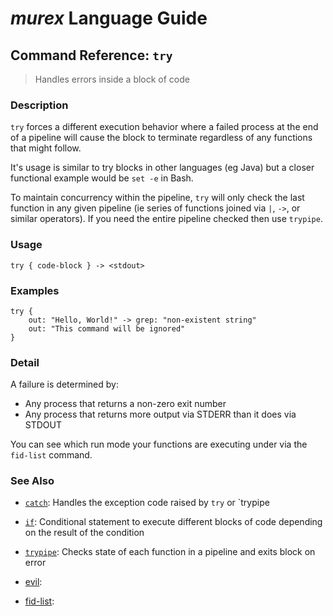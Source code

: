 # _murex_ Language Guide

## Command Reference: `try`

> Handles errors inside a block of code

### Description

`try` forces a different execution behavior where a failed process at the end
of a pipeline will cause the block to terminate regardless of any functions that
might follow.

It's usage is similar to try blocks in other languages (eg Java) but a closer
functional example would be `set -e` in Bash.

To maintain concurrency within the pipeline, `try` will only check the last
function in any given pipeline (ie series of functions joined via `|`, `->`, or
similar operators). If you need the entire pipeline checked then use `trypipe`.

### Usage

    try { code-block } -> <stdout>

### Examples

    try {
        out: "Hello, World!" -> grep: "non-existent string"
        out: "This command will be ignored"
    }

### Detail

A failure is determined by:

* Any process that returns a non-zero exit number
* Any process that returns more output via STDERR than it does via STDOUT

You can see which run mode your functions are executing under via the `fid-list`
command.

### See Also

* [`catch`](../docs/commands/catch.md):
  Handles the exception code raised by `try` or `trypipe
* [`if`](../docs/commands/if.md):
  Conditional statement to execute different blocks of code depending on the result of the condition
* [`trypipe`](../docs/commands/trypipe.md):
  Checks state of each function in a pipeline and exits block on error
* [evil](../docs/commands/commands/evil.md):
  
* [fid-list](../docs/commands/commands/fid-list.md):
  